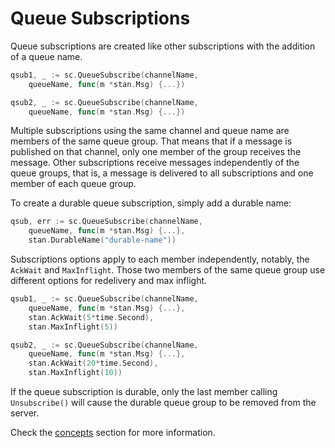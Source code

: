 # Queue Subscriptions

Queue subscriptions are created like other subscriptions with the addition of a queue name.

```go
qsub1, _ := sc.QueueSubscribe(channelName,
    queueName, func(m *stan.Msg) {...})

qsub2, _ := sc.QueueSubscribe(channelName,
    queueName, func(m *stan.Msg) {...})
```

Multiple subscriptions using the same channel and queue name are members of the same queue group. That means that if a message is published on that channel, only one member of the group receives the message. Other subscriptions receive messages independently of the queue groups, that is, a message is delivered to all subscriptions and one member of each queue group.

To create a durable queue subscription, simply add a durable name:

```go
qsub, err := sc.QueueSubscribe(channelName,
    queueName, func(m *stan.Msg) {...},
    stan.DurableName("durable-name"))
```

Subscriptions options apply to each member independently, notably, the `AckWait` and `MaxInflight`. Those two members of the same queue group use different options for redelivery and max inflight.

```go
qsub1, _ := sc.QueueSubscribe(channelName,
    queueName, func(m *stan.Msg) {...},
    stan.AckWait(5*time.Second),
    stan.MaxInflight(5))

qsub2, _ := sc.QueueSubscribe(channelName,
    queueName, func(m *stan.Msg) {...},
    stan.AckWait(20*time.Second),
    stan.MaxInflight(10))
```

If the queue subscription is durable, only the last member calling `Unsubscribe()` will cause the durable queue group to be removed from the server.

Check the [concepts](../nats-streaming-concepts/channels/subscriptions/queue-group.md) section for more information.

